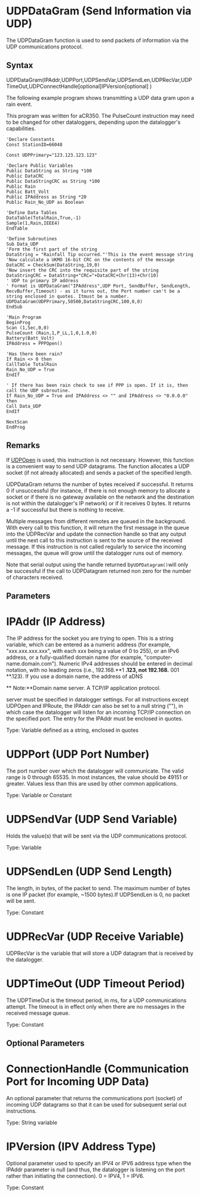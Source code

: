 # UDPDataGram (Send Information via UDP)

The UDPDataGram function is used to send packets of information via the UDP communications protocol.

## Syntax

UDPDataGram(IPAddr,UDPPort,UDPSendVar,UDPSendLen,UDPRecVar,UDPTimeOut,UDPConnectHandle[optional]IPVersion[optional] )

The following example program shows transmitting a UDP data gram upon a rain event.

This program was written for aCR350. The PulseCount instruction may need to be changed for other dataloggers, depending upon the datalogger's capabilities.

```
'Declare Constants
Const StationID=66048

Const UDPPrimary="123.123.123.123"

'Declare Public Variables
Public DataString as String *100
Public DataCRC
Public DataStringCRC as String *100
Public Rain
Public Batt_Volt
Public IPAddress as String *20
Public Rain_No_UDP as Boolean

'Define Data Tables
DataTable(TotalRain,True,-1)
Sample(1,Rain,IEEE4)
EndTable

'Define Subroutines
Sub Data_UDP
'Form the first part of the string
DataString = "Rainfall Tip occurred."'This is the event message string
'Now calculate a UKMO 16-bit CRC on the contents of the message
DataCRC = CheckSum(DataString,19,0)
'Now insert the CRC into the requisite part of the string
DataStringCRC = DataString+"CRC="+DataCRC+Chr(13)+Chr(10)
' UDP to primary IP address
' Format is UDPDataGram("IPAddress",UDP Port, SendBuffer, SendLength, RecvBuffer,Timeout) - as it turns out, the Port number can't be a string enclosed in quotes. Itmust be a number.
UDPDataGram(UDPPrimary,50500,DataStringCRC,100,0,0)
EndSub

'Main Program
BeginProg
Scan (1,Sec,0,0)
PulseCount (Rain,1,P_LL,1,0,1.0,0)
Battery(Batt_Volt)
IPAddress = PPPOpen()

'Has there been rain?
If Rain <> 0 then
CallTable TotalRain
Rain_No_UDP = True
EndIf

' If there has been rain check to see if PPP is open. If it is, then call the UDP subroutine.
If Rain_No_UDP = True and IPAddress <> "" and IPAddress <> "0.0.0.0" then
Call Data_UDP
EndIf

NextScan
EndProg
```

## Remarks

If [UDPOpen](udpopen.md) is used, this instruction is not necessary. However, this function is a convenient way to send UDP datagrams. The function allocates a UDP socket (if not already allocated) and sends a packet of the specified length.

UDPDataGram returns the number of bytes received if successful. It returns 0 if unsuccessful (for instance, if there is not enough memory to allocate a socket or if there is no gateway available on the network and the destination is not within the datalogger's IP network) or if it receives 0 bytes. It returns a -1 if successful but there is nothing to receive.

Multiple messages from different remotes are queued in the background. With every call to this function, it will return the first message in the queue into the UDPRecVar and update the connection handle so that any output until the next call to this instruction is sent to the source of the received message. If this instruction is not called regularly to service the incoming messages, the queue will grow until the datalogger runs out of memory.

Note that serial output using the handle returned by`UDPDatagram()`will only be successful if the call to UDPDatagram returned non zero for the number of characters received.

## Parameters

# IPAddr (IP Address)

The IP address for the socket you are trying to open. This is a string variable, which can be entered as a numeric address (for example, "xxx.xxx.xxx.xxx", with each xxx being a value of 0 to 255), or an IPv6 address, or a fully-qualified domain name (for example, "computer-name.domain.com"). Numeric IPv4 addresses should be entered in decimal notation, with no leading zeros (i.e., 192.168.**1 **.123, not 192.168.** 001 **.123). If you use a domain name, the address of aDNS

** Note:**Domain name server. A TCP/IP application protocol.

server must be specified in datalogger settings. For all instructions except UDPOpen and IPRoute, the IPAddr can also be set to a null string (""), in which case the datalogger will listen for an incoming TCP/IP connection on the specified port. The entry for the IPAddr must be enclosed in quotes.

Type: Variable defined as a string, enclosed in quotes

# UDPPort (UDP Port Number)

The port number over which the datalogger will communicate. The valid range is 0 through 65535. In most instances, the value should be 49151 or greater. Values less than this are used by other common applications.

Type: Variable or Constant

# UDPSendVar (UDP Send Variable)

Holds the value(s) that will be sent via the UDP communications protocol.

Type: Variable

# UDPSendLen (UDP Send Length)

The length, in bytes, of the packet to send. The maximum number of bytes is one IP packet (for example, ~1500 bytes).If UDPSendLen is 0, no packet will be sent.

Type: Constant

# UDPRecVar (UDP Receive Variable)

UDPRecVar is the variable that will store a UDP datagram that is received by the datalogger.

# UDPTimeOut (UDP Timeout Period)

The UDPTimeOut is the timeout period, in ms, for a UDP communications attempt. The timeout is in effect only when there are no messages in the received message queue.

Type: Constant

## Optional Parameters

# ConnectionHandle (Communication Port for Incoming UDP Data)

An optional parameter that returns the communications port (socket) of incoming UDP datagrams so that it can be used for subsequent serial out instructions.

Type: String variable

# IPVersion (IPV Address Type)

Optional parameter used to specify an IPV4 or IPV6 address type when the IPAddr parameter is null (and thus, the datalogger is listening on the port rather than initiating the connection). 0 = IPV4, 1 = IPV6.

Type: Constant
